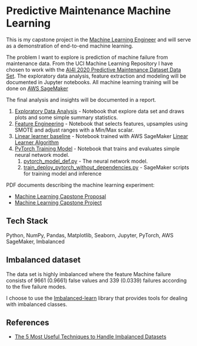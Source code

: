 
# Predictive Maintenance Machine Learning

This is my capstone project in the [Machine Learning Engineer](https://www.udacity.com/course/machine-learning-engineer-nanodegree--nd009t) and will serve as a demonstration of end-to-end machine learning.

The problem I want to explore is prediction of machine failure from maintenance data.
From the UCI Machine Learning Repository I have chosen to work with the [AI4I 2020 Predictive Maintenance Dataset Data Set](http://archive.ics.uci.edu/ml/datasets/AI4I+2020+Predictive+Maintenance+Dataset).
The exploratory data analysis, feature extraction and modeling will be documented in Jupyter notebooks.
All machine learning training will be done on [AWS SageMaker](https://aws.amazon.com/sagemaker/)

The final analysis and insights will be documented in a report.

1. [Exploratory Data Analysis](exploratory-data-analysis.ipynb) - Notebook that explore data set and draws plots and some simple summary statistics.
2. [Feature Engineering](feature_engineering.ipynb) - Notebook that selects features, upsamples using SMOTE and adjust ranges with a Min/Max scalar.
3. [Linear learner baseline](linear-learner-baseline.ipynb) - Notebook trained with AWS SageMaker [Linear Learner Algorithm](https://docs.aws.amazon.com/sagemaker/latest/dg/linear-learner.html)
4. [PyTorch Training Model](pytorch-training-model.ipynb) - Notebook that trains and evaluates simple neural network model.   
    1. [pytorch_model_def.py](pytorch_script/pytorch_model_def.py) - The neural network model.
    2. [train_deploy_pytorch_without_dependencies.py](pytorch_script/train_deploy_pytorch_without_dependencies.py) - SageMaker scripts for training model and inference


PDF documents describing the machine learning experiment:
* [Machine Learning Capstone Proposal](https://github.com/marcusholmgren/symmetrical-maintenance-broccoli/blob/main/docs/Marcus%20Holmgren%20-%20Machine%20Learning%20Capstone%20Proposal.pdf)
* [Machine Learning Capstone Project](https://github.com/marcusholmgren/symmetrical-maintenance-broccoli/blob/main/docs/Marcus%20Holmgren%20-%20Machine%20Learning%20Capstone%20Project.pdf)

## Tech Stack

Python, NumPy, Pandas, Matplotlib, Seaborn, Jupyter, PyTorch, AWS SageMaker, Imbalanced


## Imbalanced dataset

The data set is highly imbalanced where the feature Machine failure consists of 9661 (0.9661) false values and 339 (0.0339) failures according to the five failure modes. 

I choose to use the [Imbalanced-learn](https://imbalanced-learn.org/stable/) library that provides tools for dealing with imbalanced classes.


## References

* [The 5 Most Useful Techniques to Handle Imbalanced Datasets](https://www.kdnuggets.com/2020/01/5-most-useful-techniques-handle-imbalanced-datasets.html)

